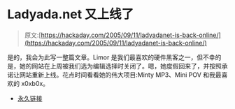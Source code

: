 # Ladyada.net 又上线了

> 原文:[https://hackaday.com/2005/09/11/ladyadanet-is-back-online/](https://hackaday.com/2005/09/11/ladyadanet-is-back-online/)

是的，我会为此写一整篇文章。Limor 是我们最喜欢的硬件黑客之一，但不幸的是，她的网站在上周被我们选为编辑选择时关闭了。嗯，她度假回来了，并按照承诺让网站重新上线。花点时间看看她的伟大项目:Minty MP3、Mini POV 和我最喜欢的 x0xb0x。

*   [永久链接](http://ladyada.net/)